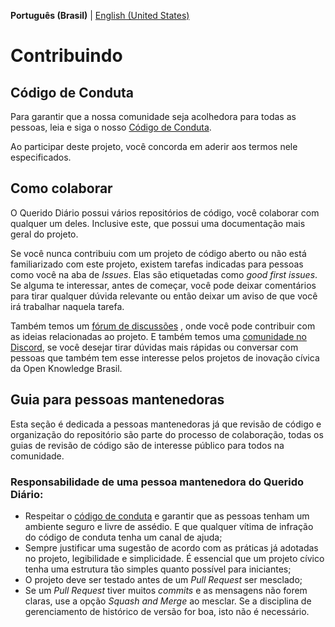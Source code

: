 **Português (Brasil)** | [English (United States)](CONTRIBUTING-en-US.md)

# Contribuindo

## Código de Conduta

Para garantir que a nossa comunidade seja acolhedora para todas as pessoas, leia e siga o nosso [Código de Conduta](CODE_OF_CONDUCT.md).

Ao participar deste projeto, você concorda em aderir aos termos nele especificados.

## Como colaborar

O Querido Diário possui vários repositórios de código, você colaborar com
qualquer um deles. Inclusive este, que possui uma documentação mais geral do
projeto.

Se você nunca contribuiu com um projeto de código aberto ou não está
familiarizado com este projeto, existem tarefas indicadas para pessoas como
você na aba de *Issues*. Elas são etiquetadas como *good first issues*. Se
alguma te interessar, antes de começar, você pode deixar comentários para
tirar qualquer dúvida relevante ou então deixar um aviso de que você irá
trabalhar naquela tarefa.

Também temos um [fórum de discussões](https://github.com/okfn-brasil/querido-diario-comunidade/discussions)
, onde você pode contribuir com as ideias relacionadas ao projeto. E também
temos uma [comunidade no Discord](https://discord.gg/nDc9p4drm4), se você
desejar tirar dúvidas mais rápidas ou conversar com pessoas que também tem esse
interesse pelos projetos de inovação cívica da Open Knowledge Brasil.

## Guia para pessoas mantenedoras

Esta seção é dedicada a pessoas mantenedoras já que revisão de código e
organização do repositório são parte do processo de colaboração, todas os guias
de revisão de código são de interesse público para todos na comunidade.

### Responsabilidade de uma pessoa mantenedora do Querido Diário:

- Respeitar o [código de conduta](CODE_OF_CONDUCT.md) e garantir que as pessoas
  tenham um ambiente seguro e livre de assédio. E que qualquer vítima de
  infração do código de conduta tenha um canal de ajuda;
- Sempre justificar uma sugestão de acordo com as práticas já adotadas no
  projeto, legibilidade e simplicidade. É essencial que um projeto cívico tenha
  uma estrutura tão simples quanto possível para iniciantes;
- O projeto deve ser testado antes de um *Pull Request* ser mesclado;
- Se um *Pull Request* tiver muitos *commits* e as mensagens não forem claras,
  use a opção *Squash and Merge* ao mesclar. Se a disciplina de gerenciamento
  de histórico de versão for boa, isto não é necessário.
